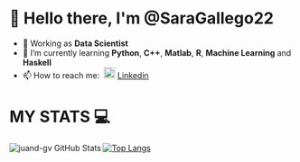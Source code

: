 # 👋 Hello there, I'm **@SaraGallego22**
- 🔭 Working as **Data Scientist**
- 🌱 I’m currently learning **Python**, **C++**, **Matlab**, **R**, **Machine Learning** and **Haskell**
- 📫 How to reach me: &nbsp;<img width="20" src="https://www.pinclipart.com/picdir/middle/1-14041_twitter-logo-transparent-background-twitter-logo-clipart.png">&nbsp;<a href="https://www.linkedin.com/in/sara-gallego-villada-5888a9217/" target="_blank">Linkedin</a>

<!--
**** is a ✨ _special_ ✨ repository because its `README.md` (this file) appears on your GitHub profile.

Here are some ideas to get you started:

- 🔭 I’m currently working on ...
- 🌱 I’m currently learning ...
- 👯 I’m looking to collaborate on ...
- 🤔 I’m looking for help with ...
- 💬 Ask me about ...
- 📫 How to reach me: ...
- 😄 Pronouns: ...
- ⚡ Fun fact: ...
-->


# MY STATS :computer:
<img align="left" alt="juand-gv GitHub Stats" src="https://github-readme-stats.vercel.app/api?username=SaraGallego22&include_all_commits=true&show_icons=true&theme=tokyonight">

[![Top Langs](https://github-readme-stats.vercel.app/api/top-langs/?username=SaraGallego22&langs_count=8&theme=tokyonight)](https://github.com/SaraGallego22/github-readme-stats)
